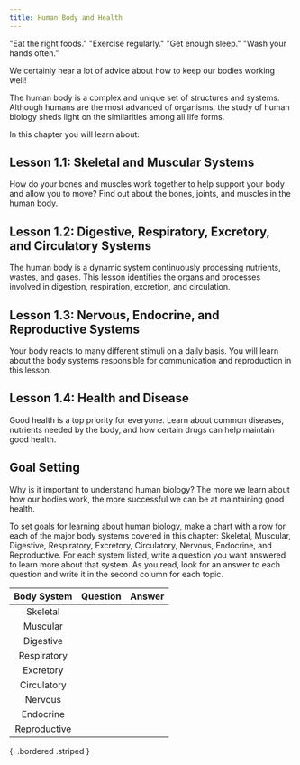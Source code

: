 ```yaml
---
title: Human Body and Health
---
```

"Eat the right foods." "Exercise regularly." "Get enough sleep." "Wash your hands often."

We certainly hear a lot of advice about how to keep our bodies working well! 

The human body is a complex and unique set of structures and systems. Although humans are the most advanced of organisms, the study of human biology sheds light on the similarities among all life forms.

In this chapter you will learn about:

## Lesson 1.1: Skeletal and Muscular Systems

How do your bones and muscles work together to help support your body and allow you to move? Find out about the bones, joints, and muscles in the human body.

## Lesson 1.2: Digestive, Respiratory, Excretory, and Circulatory Systems

The human body is a dynamic system continuously processing nutrients, wastes, and gases. This lesson identifies the organs and processes involved in digestion, respiration, excretion, and circulation.

## Lesson 1.3: Nervous, Endocrine, and Reproductive Systems

Your body reacts to many different stimuli on a daily basis. You will learn about the body systems responsible for communication and reproduction in this lesson.

## Lesson 1.4: Health and Disease

Good health is a top priority for everyone. Learn about common diseases, nutrients needed by the body, and how certain drugs can help maintain good health.

## Goal Setting

Why is it important to understand human biology? The more we learn about how our bodies work, the more successful we can be at maintaining good health.

To set goals for learning about human biology, make a chart with a row for each of the major body systems covered in this chapter: Skeletal, Muscular, Digestive, Respiratory, Excretory, Circulatory, Nervous, Endocrine, and Reproductive. For each system listed, write a question you want answered to learn more about that system. As you read, look for an answer to each question and write it in the second column for each topic.

| Body System | Question | Answer |
|:-:|:-:|:-:|
| Skeletal |  |  |
| Muscular |  |  |
| Digestive |  |  |
| Respiratory |  |  |
| Excretory |  |  |
| Circulatory |  |  |
| Nervous |  |  |
| Endocrine |  |  |
| Reproductive |  |  |
{: .bordered .striped }